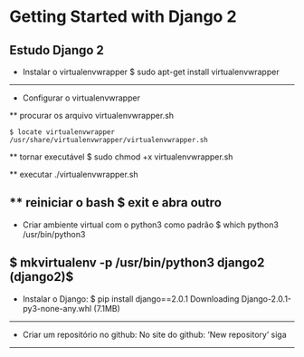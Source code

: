 # Getting Started with Django 2

## Estudo Django 2


* Instalar o virtualenvwrapper
$ sudo apt-get install virtualenvwrapper
--------------------------------------------------------------------------------

* Configurar o virtualenvwrapper

** procurar os arquivo virtualenvwrapper.sh
```
$ locate virtualenvwrapper
/usr/share/virtualenvwrapper/virtualenvwrapper.sh
```

** tornar executável
$ sudo chmod +x virtualenvwrapper.sh

** executar
./virtualenvwrapper.sh

** reiniciar o bash
$ exit
e abra outro
--------------------------------------------------------------------------------

* Criar ambiente virtual com o python3 como padrão
$ which python3
/usr/bin/python3

$ mkvirtualenv -p /usr/bin/python3 django2
(django2)$ 
--------------------------------------------------------------------------------

* Instalar o Django:
$ pip install django==2.0.1
Downloading Django-2.0.1-py3-none-any.whl (7.1MB)
--------------------------------------------------------------------------------

* Criar um repositório no github:
No site do github: ‘New repository’
siga 
--------------------------------------------------------------------------------
